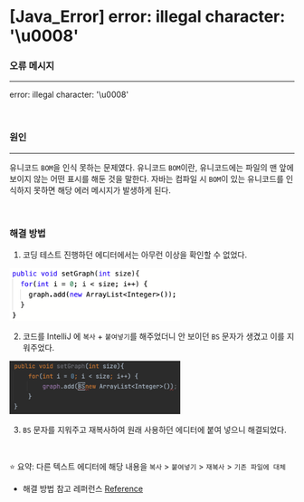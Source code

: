 # [Java_Error] error: illegal character: '\u0008'


### 오류 메시지
---

error: illegal character: '\u0008'

<br>

### 원인

---
유니코드 `BOM`을 인식 못하는 문제였다. 유니코드 `BOM`이란, 유니코드에는 파일의 맨 앞에 보이지 않는 어떤 표시를 해둔 것을 말한다. 자바는 컴파일 시 `BOM`이 있는 유니코드를 인식하지 못하면 해당 에러 메시지가 발생하게 된다.

<br>

### 해결 방법

1. 코딩 테스트 진행하던 에디터에서는 아무런 이상을 확인할 수 없었다.

<img src="../images/BootCamp/Error/u0008/original.png" width=60% height=20%>

2. 코드를 IntelliJ 에 `복사` + `붙여넣기`를 해주었더니 안 보이던 `BS` 문자가 생겼고 이를 지워주었다.

<img src="../images/BootCamp/Error/u0008/unicode.png" width=60% height=20%>

3. `BS` 문자를 지워주고 재복사하여 원래 사용하던 에디터에 붙여 넣으니 해결되었다.

<br>

⭐️ 요약: 다른 텍스트 에디터에 해당 내용을 `복사` > `붙여넣기` > `재복사` > `기존 파일에 대체`

- 해결 방법 참고 레퍼런스 [Reference](https://question0.tistory.com/30)

